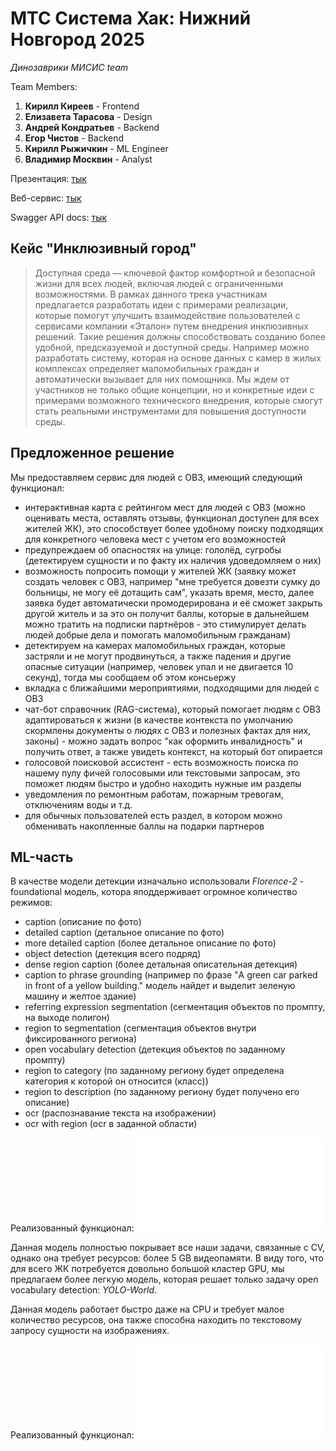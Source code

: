 # МТС Система Хак: Нижний Новгород 2025

*Динозаврики МИСИС team*

Team Members:

1) **Кирилл Киреев** - Frontend
2) **Елизавета Тарасова** - Design
3) **Андрей Кондратьев** - Backend
4) **Егор Чистов** - Backend
5) **Кирилл Рыжичкин** - ML Engineer
6) **Владимир Москвин** - Analyst

Презентация: [тык](https://disk.yandex.ru/)

Веб-сервис: [тык](https://disk.yandex.ru/)

Swagger API docs: [тык](https://disk.yandex.ru/)

## Кейс "Инклюзивный город"

> Доступная среда — ключевой фактор комфортной и безопасной жизни для всех людей, включая людей с ограниченными возможностями. В рамках данного трека участникам предлагается разработать идеи с примерами реализации, которые помогут улучшить взаимодействие пользователей с сервисами компании «Эталон» путем внедрения инклюзивных решений. Такие решения должны способствовать созданию более удобной, предсказуемой и доступной среды. Например можно разработать систему, которая на основе данных с камер в жилых комплексах определяет маломобильных граждан и автоматически вызывает для них помощника. Мы ждем от участников не только общие концепции, но и конкретные идеи с примерами возможного технического внедрения, которые смогут стать реальными инструментами для повышения доступности среды.

## Предложенное решение

Мы предоставляем сервис для людей с ОВЗ, имеющий следующий функционал:
- интерактивная карта с рейтингом мест для людей с ОВЗ (можно оценивать места, оставлять отзывы, функционал доступен для всех жителей ЖК), это способствует более удобному поиску подходящих для конкретного человека мест с учетом его возможностей
- предупреждаем об опасностях на улице: гололёд, сугробы (детектируем сущности и по факту их наличия удоведомляем о них)
- возможность попросить помощи у жителей ЖК (заявку может создать человек с ОВЗ, например "мне требуется довезти сумку до больницы, не могу её дотащить сам", указать время, место, далее заявка будет автоматически промодерирована и её сможет закрыть другой житель и за это он получит баллы, которые в дальнейшем можно тратить на подписки партнёров - это стимулирует делать людей добрые дела и помогать маломобильным гражданам)
- детектируем на камерах маломобильных граждан, которые застряли и не могут продвинуться, а также падения и другие опасные ситуации (например, человек упал и не двигается 10 секунд), тогда мы сообщаем об этом консьержу
- вкладка с ближайшими мероприятиями, подходящими для людей с ОВЗ
- чат-бот справочник (RAG-система), который помогает людям с ОВЗ адаптироваться к жизни (в качестве контекста по умолчанию скормлены документы о людях с ОВЗ и полезных фактах для них, законы) - можно задать вопрос "как оформить инвалидность" и получить ответ, а также увидеть контекст, на который бот опирается
- голосовой поисковой ассистент - есть возможность поиска по нашему пулу фичей голосовыми или текстовыми запросам, это поможет людям быстро и удобно находить нужные им разделы
- уведомления по ремонтным работам, пожарным тревогам, отключениям воды и т.д.
- для обычных пользователей есть раздел, в котором можно обменивать накопленные баллы на подарки партнеров

## ML-часть

В качестве модели детекции изначально использовали *Florence-2* - foundational модель, котора яподдерживает огромное количество режимов:

- сaption (описание по фото)
- detailed caption (детальное описание по фото)
- more detailed caption (более детальное описание по фото)
- object detection (детекция всего подряд)
- dense region caption (более детальная описательная детекция)
- caption to phrase grounding (например по фразе "A green car parked in front of a yellow building." модель найдет и выделит зеленую машину и желтое здание)
- referring expression segmentation (сегментация объектов по промпту, на выходе полигон)
- region to segmentation (сегментация объектов внутри фиксированного региона)
- open vocabulary detection (детекция объектов по заданному промпту)
- region to category (по заданному региону будет определена категория к которой он относится (класс))
- region to description (по заданному региону будет получено его описание)
- ocr (распознавание текста на изображении)
- ocr with region (ocr в заданной области)

Реализованный функционал: ![Florence-2](ml/preprocess_image.py)

Данная модель полностью покрывает все наши задачи, связанные с CV, однако она требует ресурсов: более 5 GB видеопамяти. В виду того, что для всего ЖК потребуется довольно большой кластер GPU, мы предлагаем более легкую модель, которая решает только задачу open vocabulary detection: *YOLO-World*.

Данная модель работает быстро даже на CPU и требует малое количество ресурсов, она также способна находить по текстовому запросу сущности на изображениях.

Реализованный функционал: ![YOLO-World](ml/preprocess_image_yolo.py)
